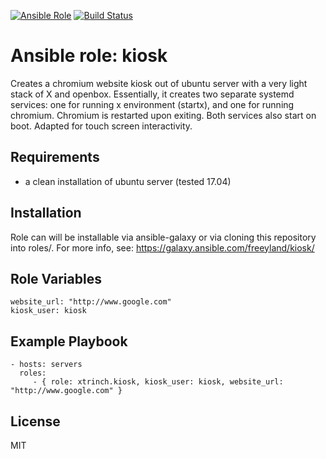 [![Ansible Role](https://img.shields.io/ansible/role/18529.svg)](https://galaxy.ansible.com/xtrinch/kiosk/)
[![Build Status](https://travis-ci.org/xtrinch/ansible-role-kiosk.svg?branch=master)](https://travis-ci.org/xtrinch/ansible-role-kiosk)

Ansible role: kiosk 
=========

Creates a chromium website kiosk out of ubuntu server with a very light stack of X and openbox. Essentially, it creates two separate systemd services: one for running x environment (startx), and one for running chromium. Chromium is restarted upon exiting. Both services also start on boot. Adapted for touch screen interactivity.

Requirements
------------

- a clean installation of ubuntu server (tested 17.04)

Installation
------------

Role can will be installable via ansible-galaxy or via cloning this repository into roles/.
For more info, see: https://galaxy.ansible.com/freeyland/kiosk/

Role Variables
--------------

    website_url: "http://www.google.com"
    kiosk_user: kiosk

Example Playbook
----------------

    - hosts: servers
      roles:
         - { role: xtrinch.kiosk, kiosk_user: kiosk, website_url: "http://www.google.com" }

License
-------

MIT

